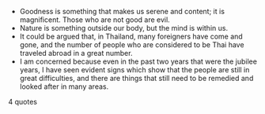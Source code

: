  - Goodness is something that makes us serene and content; it is magnificent. Those who are not good are evil.
 - Nature is something outside our body, but the mind is within us.
 - It could be argued that, in Thailand, many foreigners have come and gone, and the number of people who are considered to be Thai have traveled abroad in a great number.
 - I am concerned because even in the past two years that were the jubilee years, I have seen evident signs which show that the people are still in great difficulties, and there are things that still need to be remedied and looked after in many areas.

4 quotes